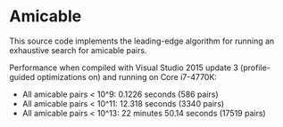 # Amicable
This source code implements the leading-edge algorithm for running an exhaustive search for amicable pairs.

Performance when compiled with Visual Studio 2015 update 3 (profile-guided optimizations on) and running on Core i7-4770K:

- All amicable pairs < 10^9: 0.1226 seconds (586 pairs)
- All amicable pairs < 10^11: 12.318 seconds (3340 pairs)
- All amicable pairs < 10^13: 22 minutes 50.14 seconds (17519 pairs)
